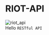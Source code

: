 # RIOT-API

![riot_api](https://user-images.githubusercontent.com/103108988/201267291-da5041a3-475c-41e1-9447-0110007013b0.jpg)  
Hello `RESTful API`
